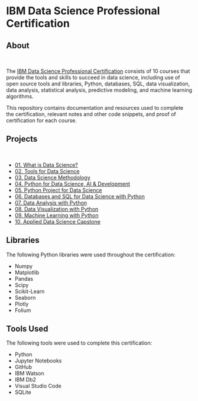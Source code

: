 # IBM Data Science Professional Certification

## About

<br>

The <a href="https://www.coursera.org/professional-certificates/ibm-data-science">IBM Data Science Professional Certification</a> consists of 10 courses that provide the tools and skills to succeed in data science, including use of open source tools and libraries, Python, databases, SQL, data visualization, data analysis, statistical analysis, predictive modeling, and machine learning algorithms. 

This repository contains documentation and resources used to complete the certification, relevant notes and other code snippets, and proof of certification for each course.


## Projects 

<br>

- [01. What is Data Science?](https://github.com/realgauravmehta/Learning/tree/main/01.%20What%20is%20Data%20Science%3F)
- [02. Tools for Data Science](https://github.com/realgauravmehta/Learning/tree/main/02.%20Tools%20for%20Data%20Science)
- [03. Data Science Methodology](https://github.com/realgauravmehta/Learning/tree/main/03.%20Data%20Science%20Methodology)
- [04. Python for Data Science, AI & Development](https://github.com/realgauravmehta/Learning/tree/main/04.%20Python%20for%20Data%20Science%2C%20AI%20%26%20Development)
- [05. Python Project for Data Science](https://github.com/realgauravmehta/Learning/tree/main/05.%20Python%20Project%20for%20Data%20Science)
- [06. Databases and SQL for Data Science with Python](https://github.com/realgauravmehta/Learning/tree/main/06.%20Databases%20and%20SQL%20for%20Data%20Science%20with%20Python/)
- [07. Data Analysis with Python](https://github.com/realgauravmehta/Learning/tree/main/07.%20Data%20Analysis%20with%20Python)
- [08. Data Visualization with Python](https://github.com/realgauravmehta/Learning/tree/main/08.%20Data%20Visualization%20with%20Python)
- [09. Machine Learning with Python](https://github.com/realgauravmehta/Learning/tree/main/09.%20Machine%20Learning%20with%20Python/)
- [10. Applied Data Science Capstone](https://github.com/realgauravmehta/Learning/tree/main/10.%20Applied%20Data%20Science%20Capstone/)

## Libraries
The following Python libraries were used throughout the certification: 
<br>

- Numpy
- Matplotlib
- Pandas
- Scipy
- Scikit-Learn
- Seaborn
- Plotly
- Folium

## Tools Used
The following tools were used to complete this certification: 
<br>

- Python
- Jupyter Notebooks
- GitHub
- IBM Watson 
- IBM Db2
- Visual Studio Code
- SQLite
